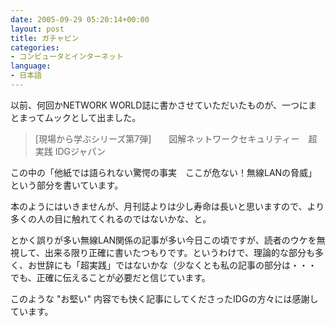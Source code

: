 ```yaml
---
date: 2005-09-29 05:20:14+00:00
layout: post
title: ガチャピン
categories:
- コンピュータとインターネット
language:
- 日本語
---
```


以前、何回かNETWORK WORLD誌に書かさせていただいたものが、一つにまとまってムックとして出ました。


<blockquote>[現場から学ぶシリーズ第7弾]　　図解ネットワークセキュリティー　超実践
IDGジャパン</blockquote>


この中の「他紙では語られない驚愕の事実　ここが危ない！無線LANの脅威」という部分を書いています。

本のようにはいきませんが、月刊誌よりは少し寿命は長いと思いますので、より多くの人の目に触れてくれるのではないかな、と。

とかく誤りが多い無線LAN関係の記事が多い今日この頃ですが、読者のウケを無視して、出来る限り正確に書いたつもりです。というわけで、理論的な部分も多く、お世辞にも「超実践」ではないかな（少なくとも私の記事の部分は・・・　でも、正確に伝えることが必要だと信じています。

このような "お堅い" 内容でも快く記事にしてくださったIDGの方々には感謝しています。
